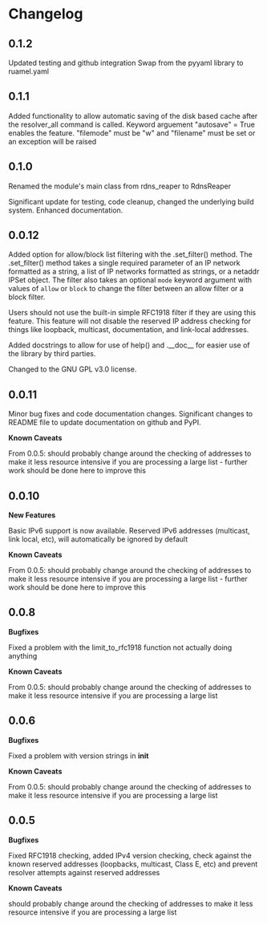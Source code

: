 # Changelog

## 0.1.2

Updated testing and github integration
Swap from the pyyaml library to ruamel.yaml

## 0.1.1

Added functionality to allow automatic saving of the disk based cache after the resolver_all command is called.  Keyword arguement "autosave" = True enables the feature.  "filemode" must be "w" and "filename" must be set or an exception will be raised

## 0.1.0

Renamed the module's main class from rdns_reaper to RdnsReaper

Significant update for testing, code cleanup, changed the underlying build system.  Enhanced documentation.

## 0.0.12

Added option for allow/block list filtering with the .set_filter() method.  The .set_filter() method takes a single required parameter of an IP network formatted as a string, a list of IP networks formatted as strings, or a netaddr IPSet object.  The filter also takes an optional `mode` keyword argument with values of `allow` or `block` to change the filter between an allow filter or a block filter.

Users should not use the built-in simple RFC1918 filter if they are using this feature.
This feature will not disable the reserved IP address checking for things like loopback, multicast, documentation, and link-local addresses.

Added docstrings to allow for use of help() and .\_\_doc\_\_ for easier use of the library by third parties.

Changed to the GNU GPL v3.0 license.

## 0.0.11

Minor bug fixes and code documentation changes.  Significant changes to README file to update documentation on github and PyPI.

**Known Caveats**

From 0.0.5: should probably change around the checking of addresses to make it less resource intensive if you are processing a large list - further work should be done here to improve this

## 0.0.10

**New Features**

Basic IPv6 support is now available.  Reserved IPv6 addresses (multicast, link local, etc), will automatically be ignored by default

**Known Caveats**

From 0.0.5: should probably change around the checking of addresses to make it less resource intensive if you are processing a large list - further work should be done here to improve this

## 0.0.8

**Bugfixes**

Fixed a problem with the limit_to_rfc1918 function not actually doing anything

**Known Caveats**

From 0.0.5: should probably change around the checking of addresses to make it less resource intensive if you are processing a large list

## 0.0.6

**Bugfixes**

Fixed a problem with version strings in __init__

**Known Caveats**

From 0.0.5: should probably change around the checking of addresses to make it less resource intensive if you are processing a large list


## 0.0.5

**Bugfixes**

Fixed RFC1918 checking, added IPv4 version checking, check against the known reserved addresses (loopbacks, multicast, Class E, etc) and prevent resolver attempts against reserved addresses

**Known Caveats**

should probably change around the checking of addresses to make it less resource intensive if you are processing a large list
